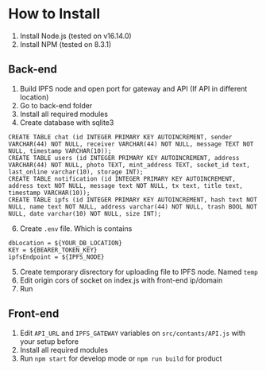 # How to Install
1. Install Node.js (tested on v16.14.0)
2. Install NPM (tested on 8.3.1)

## Back-end
1. Build IPFS node and open port for gateway and API (If API in different location)
2. Go to back-end folder
3. Install all required modules
4. Create database with sqlite3
```
CREATE TABLE chat (id INTEGER PRIMARY KEY AUTOINCREMENT, sender VARCHAR(44) NOT NULL, receiver VARCHAR(44) NOT NULL, message TEXT NOT NULL, timestamp VARCHAR(10));
CREATE TABLE users (id INTEGER PRIMARY KEY AUTOINCREMENT, address VARCHAR(44) NOT NULL, photo TEXT, mint_address TEXT, socket_id text, last_online varchar(10), storage INT);
CREATE TABLE notification (id INTEGER PRIMARY KEY AUTOINCREMENT, address text NOT NULL, message text NOT NULL, tx text, title text, timestamp VARCHAR(10));
CREATE TABLE ipfs (id INTEGER PRIMARY KEY AUTOINCREMENT, hash text NOT NULL, name text NOT NULL, address varchar(44) NOT NULL, trash BOOL NOT NULL, date varchar(10) NOT NULL, size INT);
```
6. Create `.env` file. Which is contains
```
dbLocation = ${YOUR_DB_LOCATION}
KEY = ${BEARER_TOKEN_KEY}
ipfsEndpoint = ${IPFS_NODE}
```
5. Create temporary disrectory for uploading file to IPFS node. Named `temp`
6. Edit origin cors of socket on index.js with front-end ip/domain
7. Run

## Front-end
1. Edit `API_URL` and `IPFS_GATEWAY` variables on `src/contants/API.js` with your setup before
2. Install all required modules
3. Run `npm start` for develop mode or `npm run build` for product
